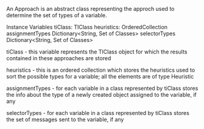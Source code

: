 An Approach is an abstract class representing the approch used to determine the set of types of a variable. 

Instance Variables
	tiClass:			TIClass
	heuristics:		OrderedCollection <Heuristic>
	assignmentTypes		Dictionary<String, Set of Classes>
	selectorTypes		Dictionary<String, Set of Classes>

tiClass
	- this variable represents the TIClass object for which the results contained in these approaches are stored

heuristics
	- this is an ordered collection which stores the heuristics used to sort the possible types for a variable; all the elements are of type Heuristic

assignmentTypes
	- for each variable in a class represented by tiClass stores the info about the type of a newly created object assigned to the variable, if any

selectorTypes
	- for each variable in a class represented by tiClass stores the set of messages sent to the variable, if any
